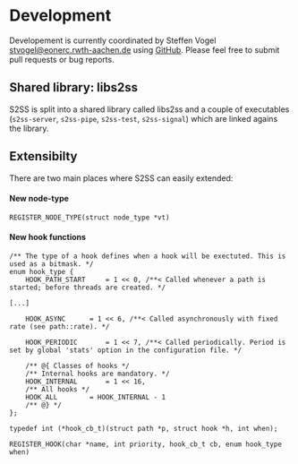 # Development

Developement is currently coordinated by Steffen Vogel <stvogel@eonerc.rwth-aachen.de> using [GitHub](http://github.com/RWTH-ACS/S2SS).
Please feel free to submit pull requests or bug reports.

## Shared library: libs2ss

S2SS is split into a shared library called libs2ss and a couple of executables (`s2ss-server`, `s2ss-pipe`, `s2ss-test`, `s2ss-signal`) which are linked agains the library.

## Extensibilty

There are two main places where S2SS can easily extended:

#### New node-type

    REGISTER_NODE_TYPE(struct node_type *vt)

#### New hook functions

    /** The type of a hook defines when a hook will be exectuted. This is used as a bitmask. */
    enum hook_type {
    	HOOK_PATH_START		= 1 << 0, /**< Called whenever a path is started; before threads are created. */
	
	[...]
	
    	HOOK_ASYNC		= 1 << 6, /**< Called asynchronously with fixed rate (see path::rate). */
	
    	HOOK_PERIODIC		= 1 << 7, /**< Called periodically. Period is set by global 'stats' option in the configuration file. */
	
    	/** @{ Classes of hooks */
    	/** Internal hooks are mandatory. */
    	HOOK_INTERNAL		= 1 << 16,
    	/** All hooks */
    	HOOK_ALL		= HOOK_INTERNAL - 1
    	/** @} */
    };
    
    typedef int (*hook_cb_t)(struct path *p, struct hook *h, int when);
    
    REGISTER_HOOK(char *name, int priority, hook_cb_t cb, enum hook_type when)
